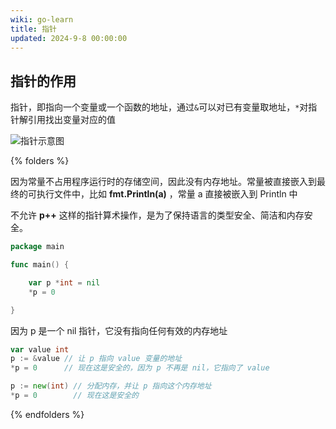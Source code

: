 ```yaml
---
wiki: go-learn
title: 指针
updated: 2024-9-8 00:00:00
---
```


## 指针的作用

指针，即指向一个变量或一个函数的地址，通过`&`可以对已有变量取地址，`*`对指针解引用找出变量对应的值

![指针示意图](https://cdn.codepzj.cn/image/202410191746009.png)

{% folders %}

<!-- folder 为什么golang中常量没有指针 -->

因为常量不占用程序运行时的存储空间，因此没有内存地址。常量被直接嵌入到最终的可执行文件中，比如 **fmt.Println(a)** ，常量 a 直接被嵌入到 Println 中

<!-- folder 为什么golang当中指针p++是不合法的 -->

不允许 **p++** 这样的指针算术操作，是为了保持语言的类型安全、简洁和内存安全。

<!-- folder 空指针的反向引用是不合法的 -->

```go
package main

func main() {

	var p *int = nil
	*p = 0

}
```

因为 p 是一个 nil 指针，它没有指向任何有效的内存地址

```go
var value int
p := &value // 让 p 指向 value 变量的地址
*p = 0      // 现在这是安全的，因为 p 不再是 nil，它指向了 value
```

```go
p := new(int) // 分配内存，并让 p 指向这个内存地址
*p = 0        // 现在这是安全的
```

{% endfolders %}

